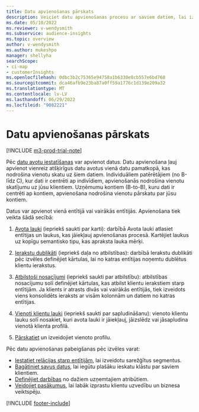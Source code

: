 ```yaml
---
title: Datu apvienošanas pārskats
description: Veiciet datu apvienošanas procesu ar saviem datiem, lai izveidotu vienotu klientu profilu vienotu datu kopu.
ms.date: 05/10/2022
ms.reviewer: v-wendysmith
ms.subservice: audience-insights
ms.topic: overview
author: v-wendysmith
ms.author: mukeshpo
manager: shellyha
searchScope:
- ci-map
- customerInsights
ms.openlocfilehash: 0dbc3b2c75365e94758a1b6330e8cb557e6bd768
ms.sourcegitcommit: dca46afb9e23ba87a0ff59a1776c1d139e209a32
ms.translationtype: MT
ms.contentlocale: lv-LV
ms.lasthandoff: 06/29/2022
ms.locfileid: "9082221"
---
```

# <a name="data-unification-overview"></a>Datu apvienošanas pārskats

[!INCLUDE [m3-prod-trial-note](includes/m3-prod-trial-note.md)]

Pēc [datu avotu iestatīšanas](data-sources.md) var apvienot datus. Datu apvienošana ļauj apvienot vienreiz atšķirīgus datu avotus vienā datu pamatkopā, kas nodrošina vienotu skatu uz šiem datiem. Individuāliem patērētājiem (no B-līdz C), kur dati ir centrēti ap indivīdiem, apvienošanās nodrošina vienotu skatījumu uz jūsu klientiem. Uzņēmumu kontiem (B-to-B), kuru dati ir centrēti ap kontiem, apvienošana nodrošina vienotu pārskatu par jūsu kontiem.

Datus var apvienot vienā entītijā vai vairākās entītijās. Apvienošana tiek veikta šādā secībā:

1. [Avota lauki](map-entities.md) (iepriekš saukti par karti): darbībā Avota lauki atlasiet entītijas un laukus, kas jāiekļauj apvienošanas procesā. Kartējiet laukus uz kopīgu semantisko tipu, kas apraksta lauka mērķi.

1. [Ierakstu dublikāti](remove-duplicates.md) (iepriekš daļa no atbilstības): darbībā Ierakstu dublikāti pēc izvēles definējiet kārtulas, lai no katras entītijas noņemtu dublētus klientu ierakstus.

1. [Atbilstoši nosacījumi](match-entities.md) (iepriekš saukti par atbilstību): atbilstības nosacījumu solī definējiet kārtulas, kas atbilst klientu ierakstiem starp entītijām. Ja klients ir atrasts divās vai vairākās entītijās, tiek izveidots viens konsolidēts ieraksts ar visām kolonnām un datiem no katras entītijas.

1. [Vienoti klientu lauki](merge-entities.md) (iepriekš saukti par sapludināšanu): vienoto klientu lauku solī nosakiet, kuri avota lauki ir jāiekļauj, jāizslēdz vai jāsapludina vienotā klienta profilā.  

1. [Pārskatiet](review-unification.md) un izveidojiet vienoto profilu.

Pēc datu apvienošanas pabeigšanas pēc izvēles varat:

- [Iestatiet relācijas starp entītijām](relationships.md), lai izveidotu sarežģītus segmentus.
- [Bagātiniet savus datus](enrichment-hub.md), lai iegūtu plašāku ieskatu klāstu par saviem klientiem.
- [Definējiet darbības](activities.md) no dažiem uzņemtajiem atribūtiem.
- [Veidojiet pasākumus](measures.md), lai labāk izprastu klientu uzvedību un biznesa veiktspēju.

[!INCLUDE [footer-include](includes/footer-banner.md)]
